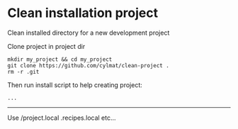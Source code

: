 # Clean installation project
Clean installed directory for a new development project

Clone project in project dir
```
mkdir my_project && cd my_project
git clone https://github.com/cylmat/clean-project .
rm -r .git
```

Then run install script to help creating project:
```
...
```




------------------------
Use /project.local
.recipes.local
etc...